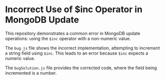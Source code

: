 # Incorrect Use of $inc Operator in MongoDB Update

This repository demonstrates a common error in MongoDB update operations: using the `$inc` operator with a non-numeric value.

The `bug.js` file shows the incorrect implementation, attempting to increment a string field using `$inc`. This leads to an error because `$inc` expects a numeric value.

The `bugSolution.js` file provides the corrected code, where the field being incremented is a number.